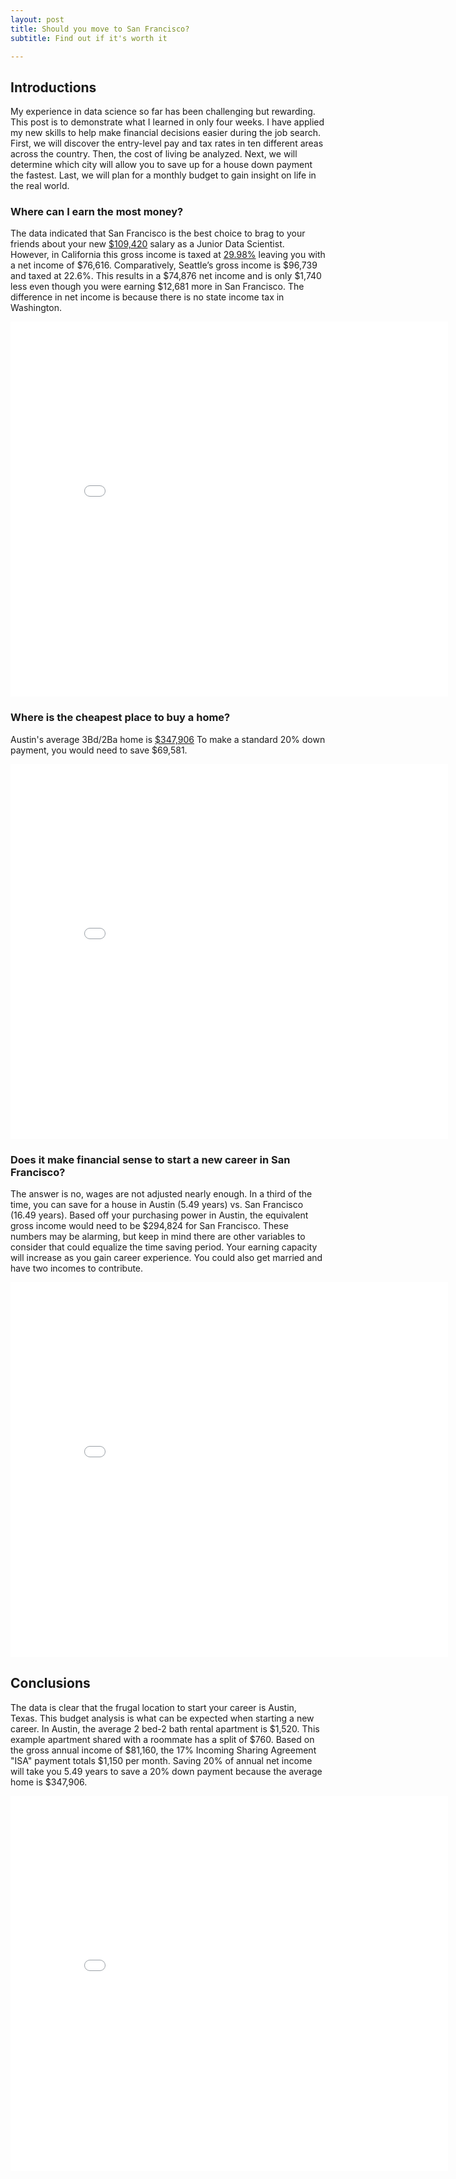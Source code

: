 ```yaml
---
layout: post
title: Should you move to San Francisco?
subtitle: Find out if it's worth it

---
```

## Introductions

My experience in data science so far has been challenging but rewarding. This post is to demonstrate what I learned in only four weeks. I have applied my new skills to help make financial decisions easier during the job search. First, we will discover the entry-level pay and tax rates in ten different areas across the country. Then, the cost of living be analyzed. Next, we will determine which city will allow you to save up for a house down payment the fastest. Last, we will plan for a monthly budget to gain insight on life in the real world. 


### Where can I earn the most money?

The data indicated that San Francisco is the best choice to brag to your friends about your new [$109,420](https://www.glassdoor.com/Salaries/san-francisco-junior-data-scientist-salary-SRCH_IL.0,13_IM759_KO14,35.htm) salary as a Junior Data Scientist. However, in California this gross income is taxed at [29.98%](https://smartasset.com/taxes/income-taxes#hj1AMoS3uX/) leaving you with a net income of $76,616. Comparatively, Seattle’s gross income is $96,739 and taxed at 22.6%. This results in a $74,876 net income and is only $1,740 less even though you were earning $12,681 more in San Francisco. The difference in net income is because there is no state income tax in Washington.

<iframe width="700" height="600" frameborder="0" scrolling="no" src="//plotly.com/~egrinalds/1.embed"></iframe>

### Where is the cheapest place to buy a home?

Austin's average 3Bd/2Ba home is [$347,906](https://www.nerdwallet.com/cost-of-living-calculator/compare/austin-tx-vs-san-francisco-ca)  To make a standard 20% down payment, you would need to save $69,581.
<iframe width="700" height="600" frameborder="0" scrolling="no" src="//plotly.com/~egrinalds/3.embed"></iframe>

### Does it make financial sense to start a new career in San Francisco?

The answer is no, wages are not adjusted nearly enough. In a third of the time, you can save for a house in Austin (5.49 years) vs. San Francisco (16.49 years). Based off your purchasing power in Austin, the equivalent gross income would need to be $294,824 for San Francisco. These numbers may be alarming, but keep in mind there are other variables to consider that could equalize the time saving period. Your earning capacity will increase as you gain career experience. You could also get married and have two incomes to contribute.

<iframe width="700" height="600" frameborder="0" scrolling="no" src="//plotly.com/~egrinalds/5.embed"></iframe>


## Conclusions

The data is clear that the frugal location to start your career is Austin, Texas. This budget analysis is what can be expected when starting a new career. In Austin, the average 2 bed-2 bath rental apartment is $1,520. This example apartment shared with a roommate has a split of $760. Based on the gross annual income of $81,160, the 17% Incoming Sharing Agreement "ISA" payment totals $1,150 per month. Saving 20% of annual net income will take you 5.49 years to save a 20% down payment because the average home is $347,906. 

<iframe width="700" height="600" frameborder="0" scrolling="no" src="//plotly.com/~egrinalds/7.embed"></iframe>








